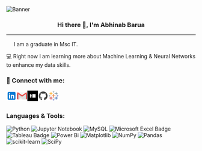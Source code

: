 <p align=”center”>

![Banner](https://github.com/abhinabbarua/abhinabbarua/assets/50176281/0818286b-b2f7-48fe-b937-3296adc3ef09)

</p>

<h3 align="center">
 Hi there 👋, I'm Abhinab Barua

</h3>

---

<img src="https://github.com/abhinabbarua/abhinabbarua/assets/50176281/5d156b77-1993-4c36-8c65-9b88c8e8f667" width="16" height="16">
I am a graduate in Msc IT.

💻 Right now I am learning more about Machine Learning & Neural Networks to enhance my data skills.

### 🤝 Connect with me:

<a href="https://www.linkedin.com/in/abhinab-b-6a413780/" target="_blank"><img align="left" src="images/linkedin.svg" alt="Abhinab | LinkedIn" width="28px"/></a>
<a href="mailto:abhinabbarua@gmail.com" target="_blank"><img align="left" src="images/gmail.svg" alt="Abhinab | Gmail" width="28px"/></a>
<a href="https://www.hackerrank.com/abhinabbarua" target="_blank"><img align="left" src="images/hackerrank.svg" alt="Abhinab | Hackerrank" width="28px"/></a>
<a href="https://github.com/abhinabbarua" target="_blank"><img align="left" src="images/github.svg" alt="Abhinab | Github" width="28px"/></a>
<a href="https://public.tableau.com/app/profile/abhinab.barua" target="_blank"><img align="left" src="images/tableau.svg" alt="Abhinab | Tableau" width="28px"/></a>

</br>
</br>

### Languages & Tools:

<img src="https://img.shields.io/badge/python-3670A0?style=for-the-badge&logo=python&logoColor=ffdd54" alt="Python" width="28px">
<img src="https://img.shields.io/badge/jupyter-%23FA0F00.svg?style=for-the-badge&logo=jupyter&logoColor=white" alt="Jupyter Notebook" width="28px">
<img src="https://img.shields.io/badge/mysql-%2300f.svg?style=for-the-badge&logo=mysql&logoColor=white" alt="MySQL" width="28px">
<img src="https://img.shields.io/badge/Microsoft%20Excel-217346.svg?style=for-the-badge&logo=Microsoft-Excel&logoColor=white" alt="Microsoft Excel Badge" width="28px">
<img src="https://img.shields.io/badge/Tableau-E97627.svg?style=for-the-badge&logo=Tableau&logoColor=white" alt="Tableau Badge" width="28px">
<img src="https://img.shields.io/badge/power_bi-F2C811?style=for-the-badge&logo=powerbi&logoColor=black" alt="Power Bi" width="28px">
<img src="https://img.shields.io/badge/Matplotlib-%23ffffff.svg?style=for-the-badge&logo=Matplotlib&logoColor=black" alt="Matplotlib" width="28px">
<img src="https://img.shields.io/badge/numpy-%23013243.svg?style=for-the-badge&logo=numpy&logoColor=white" alt="NumPy" width="28px">
<img src="https://img.shields.io/badge/pandas-%23150458.svg?style=for-the-badge&logo=pandas&logoColor=white" alt="Pandas" width="28px">
<img src="https://img.shields.io/badge/scikit--learn-%23F7931E.svg?style=for-the-badge&logo=scikit-learn&logoColor=white" alt="scikit-learn" width="28px">
<img src="https://img.shields.io/badge/SciPy-%230C55A5.svg?style=for-the-badge&logo=scipy&logoColor=white" alt="SciPy" width="28px">

</br>
</br>

<!--
**abhinabbarua/abhinabbarua** is a ✨ _special_ ✨ repository because its `README.md` (this file) appears on your GitHub profile.

Here are some ideas to get you started:

- 🔭 I’m currently working on ...
- 🌱 I’m currently learning ...
- 👯 I’m looking to collaborate on ...
- 🤔 I’m looking for help with ...
- 💬 Ask me about ...
- 📫 How to reach me: ...
- 😄 Pronouns: ...
- ⚡ Fun fact: ...
-->
